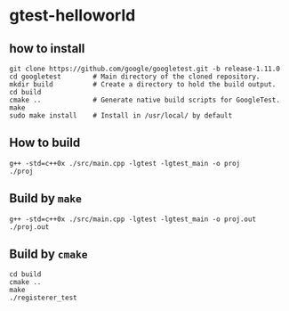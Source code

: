 # gtest-helloworld
## how to install
```
git clone https://github.com/google/googletest.git -b release-1.11.0
cd googletest        # Main directory of the cloned repository.
mkdir build          # Create a directory to hold the build output.
cd build
cmake ..             # Generate native build scripts for GoogleTest.
make
sudo make install    # Install in /usr/local/ by default
```

## How to build
```
g++ -std=c++0x ./src/main.cpp -lgtest -lgtest_main -o proj
./proj
```

## Build by `make`
```
g++ -std=c++0x ./src/main.cpp -lgtest -lgtest_main -o proj.out
./proj.out
```

## Build by `cmake`
```
cd build
cmake ..
make
./registerer_test
```

